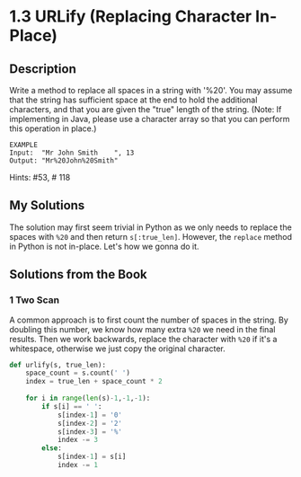 # 1.3 URLify (Replacing Character In-Place)

## Description

Write a method to replace all spaces in a string with '%20'. You may assume that the string has sufficient space at the end to hold the additional characters, and that you are given the "true" length of the string. (Note: If implementing in Java, please use a character array so that you can perform this operation in place.)

```
EXAMPLE
Input:  "Mr John Smith    ", 13
Output: "Mr%20John%20Smith"
```


Hints: #53, # 118



## My Solutions

The solution may first seem trivial in Python as we only needs to replace the spaces with `%20` and then return `s[:true_len]`. However, the `replace` method in Python is not in-place. Let's how we gonna do it.



## Solutions from the Book

### 1  Two Scan

A common approach is to first count the number of spaces in the string. By doubling this number, we know how many extra `%20` we need in the final results. Then we work backwards, replace the character with `%20` if it's a whitespace, otherwise we just copy the original character.

```python
def urlify(s, true_len):
	space_count = s.count(' ')
    index = true_len + space_count * 2
    
    for i in range(len(s)-1,-1,-1):
		if s[i] == ' ':
            s[index-1] = '0'
            s[index-2] = '2'
            s[index-3] = '%'
            index -= 3
        else:
            s[index-1] = s[i]
            index -= 1
```